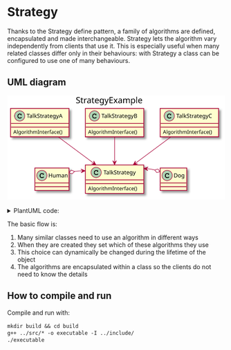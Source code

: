 # Strategy
Thanks to the Strategy define pattern, a family of algorithms are defined, encapsulated and made interchangeable. Strategy lets the algorithm vary independently from clients that use it. This is especially useful when many related classes differ only in their behaviours: with Strategy a class can be configured to use one of many behaviours.

## UML diagram
![StrategyPattern](../../uml_diagrams/strategy.svg)

<details>
<summary>PlantUML code:</summary>

```
@startuml
title StrategyExample


class TalkStrategy{
    AlgorithmInterface()
}

class Human{
    
}

class Dog{
    
}

class TalkStrategyA{
    AlgorithmInterface()
}

class TalkStrategyB{
    AlgorithmInterface()
}

class TalkStrategyC{
    AlgorithmInterface()
}

TalkStrategyA --> TalkStrategy
TalkStrategyB --> TalkStrategy
TalkStrategyC --> TalkStrategy

Human -[hidden] TalkStrategy
TalkStrategy -[hidden] Dog
Human o--> TalkStrategy
Dog o--> TalkStrategy

@enduml
```

</details>

The basic flow is:
1. Many similar classes need to use an algorithm in different ways
2. When they are created they set which of these algorithms they use
3. This choice can dynamically be changed during the lifetime of the object
4. The algorithms are encapsulated within a class so the clients do not need to know the details

## How to compile and run
Compile and run with:
```
mkdir build && cd build
g++ ../src/* -o executable -I ../include/
./executable
```
